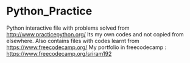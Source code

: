 # Python_Practice
Python interactive file with problems solved from http://www.practicepython.org/
Its my own codes and not copied from elsewhere.
Also contains files with codes learnt from https://www.freecodecamp.org/
My portfolio in freecodecamp : https://www.freecodecamp.org/sriram192
